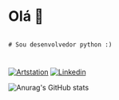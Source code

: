 # Olá 🖖

<Code>
# Sou desenvolvedor python :)
</Code>

#
[![Artstation](https://img.shields.io/badge/blender-%23F5792A.svg?style=for-the-badge&logo=blender&logoColor=white
)](https://www.artstation.com/arkes)
[![Linkedin](https://img.shields.io/badge/LinkedIn-0077B5?style=for-the-badge&logo=linkedin&logoColor=white
)](https://www.linkedin.com/in/bruno-haag-b59bba261/)

![Anurag's GitHub stats](https://github-readme-stats.vercel.app/api?username=0arKes&show_icons=true&theme=radical)

